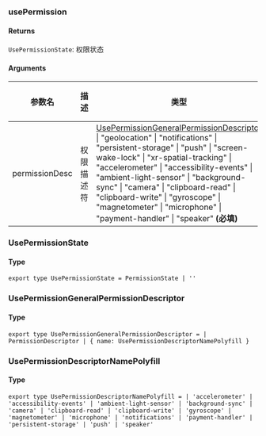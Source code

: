 ### usePermission

#### Returns
`UsePermissionState`: 权限状态

#### Arguments
|参数名|描述|类型|默认值|
|---|---|---|---|
|permissionDesc|权限描述符|[UsePermissionGeneralPermissionDescriptor](#usepermissiongeneralpermissiondescriptor) \| "geolocation" \| "notifications" \| "persistent-storage" \| "push" \| "screen-wake-lock" \| "xr-spatial-tracking" \| "accelerometer" \| "accessibility-events" \| "ambient-light-sensor" \| "background-sync" \| "camera" \| "clipboard-read" \| "clipboard-write" \| "gyroscope" \| "magnetometer" \| "microphone" \| "payment-handler" \| "speaker"  **(必填)**|-|

### UsePermissionState

#### Type

`export type UsePermissionState = PermissionState | ''`


### UsePermissionGeneralPermissionDescriptor

#### Type

`export type UsePermissionGeneralPermissionDescriptor =
  | PermissionDescriptor
  | { name: UsePermissionDescriptorNamePolyfill }`


### UsePermissionDescriptorNamePolyfill

#### Type

`export type UsePermissionDescriptorNamePolyfill =
  | 'accelerometer'
  | 'accessibility-events'
  | 'ambient-light-sensor'
  | 'background-sync'
  | 'camera'
  | 'clipboard-read'
  | 'clipboard-write'
  | 'gyroscope'
  | 'magnetometer'
  | 'microphone'
  | 'notifications'
  | 'payment-handler'
  | 'persistent-storage'
  | 'push'
  | 'speaker'`

